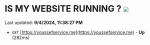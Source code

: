 # IS MY WEBSITE RUNNING ? [![](https://img.shields.io/static/v1?label=Sponsor&message=%E2%9D%A4&logo=GitHub&color=%23fe8e86)](https://github.com/sponsors/Youssef-Lehmam)

Last updated: **9/4/2024, 11:38:27 PM**

- `GET` [https://youssefservice.me](https://youssefservice.me) - **Up** (282ms)
